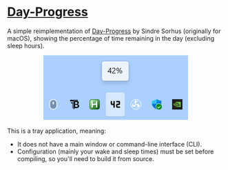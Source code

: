 # [Day-Progress](https://github.com/Somnia1337/Day-Progress)

A simple reimplementation of [Day-Progress](https://sindresorhus.com/day-progress) by Sindre Sorhus (originally for macOS), showing the percentage of time remaining in the day (excluding sleep hours).

<div align=center>
  <img src="https://github.com/Somnia1337/Day-Progress/blob/main/preview.png?raw=true" width="336px">
</div>

This is a tray application, meaning:

- It does not have a main window or command-line interface (CLI).
- Configuration (mainly your wake and sleep times) must be set before compiling, so you'll need to build it from source.
